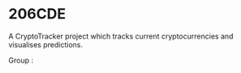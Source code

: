# 206CDE
A CryptoTracker project which tracks current cryptocurrencies and visualises predictions.


Group : 
